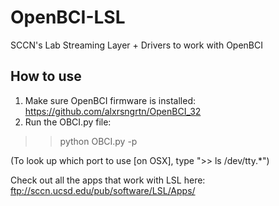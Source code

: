 # OpenBCI-LSL
SCCN's Lab Streaming Layer + Drivers to work with OpenBCI

## How to use
1. Make sure OpenBCI firmware is installed: https://github.com/alxrsngrtn/OpenBCI_32
2. Run the OBCI.py file: 

  >> python OBCI.py -p <port-goes-here>
  
  
(To look up which port to use [on OSX], type ">> ls /dev/tty.*")

Check out all the apps that work with LSL here: ftp://sccn.ucsd.edu/pub/software/LSL/Apps/
